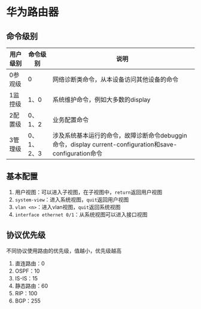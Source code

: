 # 华为路由器

## 命令级别
| 用户级别 | 命令级别   | 说明                                                                                                    |
| -------- | ---------- | ------------------------------------------------------------------------------------------------------- |
| 0参观级  | 0          | 网络诊断类命令，从本设备访问其他设备的命令                                                              |
| 1监控级  | 1、0       | 系统维护命令，例如大多数的display                                                                       |
| 2配置级  | 0、1、2    | 业务配置命令                                                                                            |
| 3管理级  | 0、1、2、3 | 涉及系统基本运行的命令，故障诊断命令debuggin命令，display current-configuration和save-configuration命令 |

## 基本配置
1. 用户视图：可以进入子视图，在子视图中，`return`返回用户视图
2. `system-view`：进入系统视图，`quit`返回用户视图
3. `vlan <n>`：进入vlan视图，`quit`返回系统视图
4. `interface ethernet 0/1`：从系统视图可以进入接口视图

## 协议优先级
不同协议使用路由的优先级，值越小，优先级越高
1. 直连路由：0
2. OSPF：10
3. IS-IS：15
4. 静态路由：60
5. RIP：100
6. BGP：255